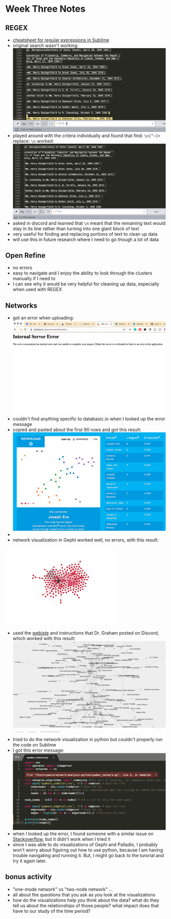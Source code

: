 # Week Three Notes

## REGEX
- [cheatsheet for regular expressions in Sublime](https://jdhao.github.io/2019/02/28/sublime_text_regex_cheat_sheet/)
- original search wasn't working: ![regex-error](regex-error.png)
- played around with the critera individually and found that find: `\n[^~]+` replace: `\n` worked: ![regex-solution](regex-solution.png)
- asked in discord and learned that `\n` meant that the remaining text would stay in its line rather than turning into one giant block of text
- very useful for finding and replacing portions of text to clean up data
- will use this in future research where I need to go though a lot of data

## Open Refine
- no errors
- easy to navigate and I enjoy the ability to look through the clusters manually if I need to
- I can see why it would be very helpful for cleaning up data, especially when used with REGEX 

## Networks
- got an error when uploading: ![databasic-error](databasic-error.png)
- couldn't find anything specific to databasic.io when I looked up the error message
- copied and pasted about the first 90 rows and got this result: ![databasic-result](databasic-result.png)
- 
- network visualization in Gephi worked well, no errors, with this result: 

![gephi-visualization](gephi-visualization.png)

- used the [webiste](http://hdlab.stanford.edu/palladio-app/#/upload) and instructions that Dr. Graham posted on Discord, which worked with this result:
![palladio-network-visualization](palladio-network-visualization.png)
- tried to do the network visualization in python but couldn't properly run the code on Sublime
- I got this error message: ![python-visualization-error](python-visualization-error.png)
- when I looked up the error, I found someone with a similar issue on [Stackoverflow](https://stackoverflow.com/questions/31982800/installing-issues-in-networkx), but it didn't work when I tried it
- since I was able to do visualizations of Gephi and Palladio, I probably won't worry about figuirng out how to use python, because I am having trouble navigating and running it. But, I might go back to the turorial and try it again later.

## bonus activity
- "one-mode network" vs "two-node network" ...
- all about the questions that you ask as you look at the visualizations
- how do the visualizations help you think about the data? what do they tell us about the relationships of those people? what impact does that have to our study of the time period?
